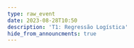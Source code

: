 ```yaml
---
type: raw_event
date: 2023-08-28T10:50
description: 'T1: Regressão Logística'
hide_from_announcments: true
---
```

<!-- **Tópicos:**
1. Tópico 1
2. Tópico 2
3. Tópico 3 -->
